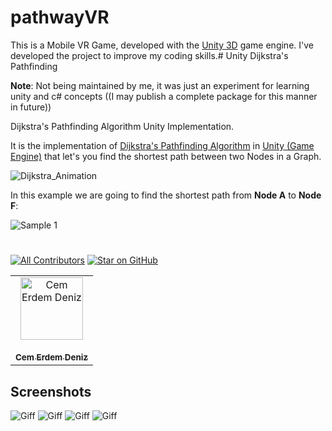 # pathwayVR

This is a Mobile VR Game, developed with the [Unity 3D](https://unity.com/) game engine. I've developed the project to improve my coding skills.# Unity Dijkstra's Pathfinding

**Note**: Not being maintained by me, it was just an experiment for learning unity and c# concepts ((I may publish a complete package for this manner in future))

Dijkstra's Pathfinding Algorithm Unity Implementation.

It is the implementation of [Dijkstra's Pathfinding Algorithm](https://en.wikipedia.org/wiki/Dijkstra%27s_algorithm) in [Unity (Game Engine)](https://unity3d.com) that let's you find the shortest path between two Nodes in a Graph.

![Dijkstra_Animation](https://upload.wikimedia.org/wikipedia/commons/5/57/Dijkstra_Animation.gif)

In this example we are going to find the shortest path from **Node A** to **Node F**:

![Sample 1](https://i.imgur.com/WHQn8lf.gif)

#


[![All Contributors](https://img.shields.io/badge/all_contributors-1-orange.svg?style=flat-square)](#contributors)
[![Star on GitHub](https://img.shields.io/github/stars/cemerdemdeniz/Samurai-2D.svg?style=social)](https://github.com/cemerdemdeniz/Samurai-2Dstargazers)


<table><tr><td align="center"><a href="https://github.com/cemerdemdeniz"><img src="https://avatars3.githubusercontent.com/u/50306515?s=460&v=4" width="100px;" alt="Cem Erdem Deniz"/><br /><br/><sub><b>Cem Erdem Deniz</b></sub></a><br></td></tr></table>  

## Screenshots

![Giff](Docs/giff/giff1.gif)
![Giff](Docs/giff/giff2.gif)
![Giff](Docs/giff/giff3.gif)
![Giff](Docs/giff/giff4.gif)
